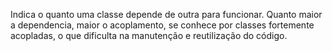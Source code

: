 Indica o quanto uma classe depende de outra para funcionar. Quanto maior a dependencia, maior o acoplamento, se conhece por classes fortemente acopladas, o que dificulta na manutenção e reutilização do código.